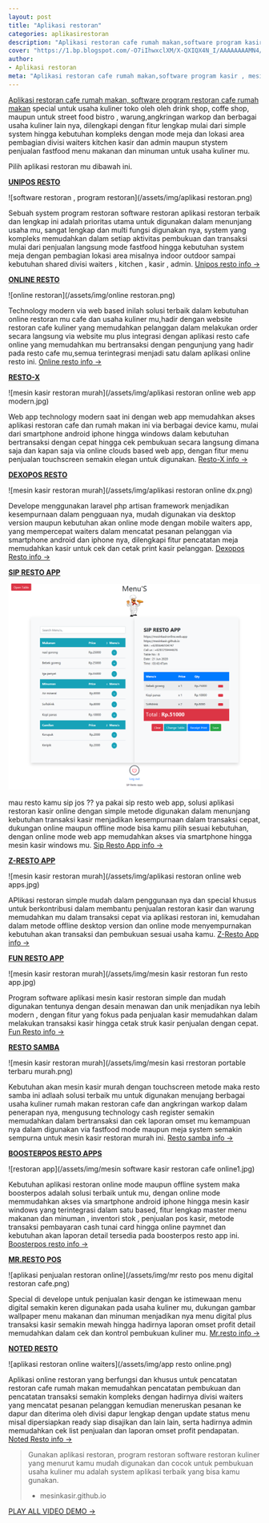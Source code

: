 ```yaml
---
layout: post
title: "Aplikasi restoran"
categories: aplikasirestoran
description: "Aplikasi restoran cafe rumah makan,software program kasir , mesin kasir restoran"
cover: "https://1.bp.blogspot.com/-O7iIhwxclXM/X-QXIQX4N_I/AAAAAAAAMN4/Yl7SUBw85OA4Fk1EyFd3IW7D3ATcmcNAwCLcBGAsYHQ/s1000/aplikasi%2Bkantor%2Bfaktur%2Bpenjualan.jpg"
author:
- Aplikasi restoran
meta: "Aplikasi restoran cafe rumah makan,software program kasir , mesin kasir restoran"
---
```

[Aplikasi restoran cafe rumah makan, software program restoran cafe rumah makan](/aplikasirestoran/2020/04/01/resto.html) special untuk usaha kuliner toko oleh oleh drink shop, coffe shop, maupun untuk street food bistro , warung,angkringan warkop dan berbagai usaha kuliner lain nya, dilengkapi dengan fitur lengkap mulai dari simple system hingga kebutuhan kompleks dengan mode meja dan lokasi area pembagian divisi waiters kitchen kasir dan admin maupun stystem penjualan fastfood menu makanan dan minuman untuk usaha kuliner mu.

Pilih aplikasi restoran mu dibawah ini.

**[UNIPOS RESTO](/aplikasirestoran/2020/04/01/resto.html)**

 ![software restoran , program restoran](/assets/img/aplikasi restoran.png)

Sebuah system program restoran software restoran aplikasi restoran terbaik dan lengkap ini adalah prioritas utama untuk digunakan dalam menunjang usaha mu, sangat lengkap dan multi fungsi digunakan nya, system yang kompleks memudahkan dalam setiap aktivitas pembukuan dan transaksi mulai dari penjualan langsung mode fastfood hingga kebutuhan system meja dengan pembagian lokasi area misalnya indoor outdoor sampai kebutuhan shared divisi waiters , kitchen , kasir , admin. 
[Unipos resto info →](/aplikasirestoran/2020/03/28/uni.html)


**[ONLINE RESTO](/aplikasirestoran/2020/04/01/resto.html)**

 ![online restoran](/assets/img/online restoran.png)

Technology modern via web based inilah solusi terbaik dalam kebutuhan online restoran mu cafe dan usaha kuliner mu,hadir dengan website restoran cafe kuliner yang memudahkan pelanggan dalam melakukan order secara langsung via website mu plus integrasi dengan aplikasi resto cafe online yang memudahkan mu bertransaksi dengan pengunjung yang hadir pada resto cafe mu,semua terintegrasi menjadi satu dalam aplikasi online resto ini. [Online resto info →](/aplikasirestoran/2020/03/28/onlineresto.html)


**[RESTO-X](/aplikasirestoran/2020/04/01/resto.html)**

 ![mesin kasir restoran murah](/assets/img/aplikasi restoran online web app modern.jpg)

Web app technology modern saat ini dengan web app memudahkan akses aplikasi restoran cafe dan rumah makan ini via berbagai device kamu, mulai dari smartphone android iphone hingga windows dalam kebutuhan bertransaksi dengan cepat hingga cek pembukuan secara langsung dimana saja dan kapan saja via online clouds based web app, dengan fitur menu penjualan touchscreen semakin elegan untuk digunakan.
[Resto-X info →](/aplikasirestoran/2020/07/05/restox.html)



**[DEXOPOS RESTO](/aplikasirestoran/2020/04/01/resto.html)**

 ![mesin kasir restoran murah](/assets/img/aplikasi restoran online dx.png)

Develope menggunakan laravel php artisan framework menjadikan kesempurnaan dalam pengguaan nya, mudah digunakan via desktop version maupun kebutuhan akan online mode dengan mobile waiters app, yang mempercepat waiters dalam mencatat pesanan pelanggan via smartphone android dan iphone nya, dilengkapi fitur pencatatan meja memudahkan kasir untuk cek dan cetak print kasir pelanggan.
[Dexopos Resto info →](/aplikasirestoran/2020/06/10/dx-resto.html)



**[SIP RESTO APP](/aplikasirestoran/2020/04/01/resto.html)**

 ![mesin kasir restoran murah](/assets/img/sale.png)

mau resto kamu sip jos ?? ya pakai sip resto web app, solusi aplikasi restoran kasir online dengan simple metode digunakan dalam menunjang kebutuhan transaksi kasir menjadikan kesempurnaan dalam transaksi cepat, dukungan online maupun offline mode bisa kamu pilih sesuai kebutuhan, dengan online mode web app memudahkan akses via smartphone hingga mesin kasir windows mu.
[Sip Resto App info →](/aplikasirestoran/2020/06/03/sipresto.html/)



**[Z-RESTO APP](/aplikasirestoran/2020/04/01/resto.html)**

 ![mesin kasir restoran murah](/assets/img/aplikasi restoran online web apps.jpg)

APlikasi restoran simple mudah dalam penggunaan nya dan special khusus untuk berkontribusi dalam membantu penjualan restoran kasir dan warung memudahkan mu dalam transaksi cepat via aplikasi restoran ini, kemudahan dalam metode offline desktop version dan online mode menyempurnakan kebutuhan akan transaksi dan pembukuan sesuai usaha kamu.
[Z-Resto App info →](/aplikasirestoran/2020/06/03/zresto)



**[FUN RESTO APP](/aplikasirestoran/2020/04/01/resto.html)**

 ![mesin kasir restoran murah](/assets/img/mesin kasir restoran fun resto app.jpg)

Program software aplikasi mesin kasir restoran simple dan mudah digunakan tentunya dengan desain menawan dan unik menjadikan nya lebih modern , dengan fitur yang fokus pada penjualan kasir memudahkan dalam melakukan transaksi kasir hingga cetak struk kasir penjualan dengan cepat.
[Fun Resto info →](/aplikasirestoran/2020/06/03/funrestoapp.html)




**[RESTO SAMBA](/aplikasirestoran/2020/04/01/resto.html)**

 ![mesin kasir restoran murah](/assets/img/mesin kasi rrestoran portable terbaru murah.png)

Kebutuhan akan mesin kasir murah dengan touchscreen metode maka resto samba ini adlaah solusi terbaik mu untuk digunakan menujang berbagai usaha kuliner rumah makan restoran cafe dan angkringan warkop dalam penerapan nya, mengusung technology cash register semakin memudahkan dalam bertransaksi dan cek laporan omset mu kemampuan nya dalam digunakan via fastfood mode maupun meja system semakin sempurna untuk mesin kasir restoran murah ini.
[Resto samba info →](/aplikasirestoran/2020/03/28/restosam.html)

**[BOOSTERPOS RESTO APPS](/aplikasirestoran/2020/04/01/resto.html)**

 ![restoran app](/assets/img/mesin software kasir restoran cafe online1.jpg)

Kebutuhan aplikasi restoran online mode maupun offline system maka boosterpos adalah solusi terbaik untuk mu, dengan online mode memmudahkan akses via smartphone android iphone hingga mesin kasir windows yang terintegrasi dalam satu based, fitur lengkap master menu makanan dan minuman , inventori stok , penjualan pos kasir, metode transaksi pembayaran cash tunai card hingga online paymnet dan kebutuhan akan laporan detail tersedia pada boosterpos resto app ini.
[Boosterpos resto info →](/aplikasirestoran/2020/03/28/boostresto.html)

**[MR.RESTO POS](/aplikasirestoran/2020/04/01/resto.html)**

 ![aplikasi penjualan restoran online](/assets/img/mr resto pos menu digital restoran cafe.png)

Special di develope untuk penjualan kasir dengan ke istimewaan menu digital semakin keren digunakan pada usaha kuliner mu, dukungan gambar wallpaper menu makanan dan minuman menjadikan nya menu digital plus transaksi kasir semakin mewah hingga hadirnya laporan omset profit detail memudahkan dalam cek dan kontrol pembukuan kuliner mu.
[Mr.resto info →](/aplikasirestoran/2020/03/28/mresto.html)

**[NOTED RESTO](/aplikasirestoran/2020/04/01/resto.html)**

 ![aplikasi restoran online waiters](/assets/img/app resto online.png)

Aplikasi online restoran yang berfungsi dan khusus untuk pencatatan restoran cafe rumah makan memudahkan pencatatan pembukuan dan pencatatan transaksi semakin kompleks dengan hadirnya divisi waiters yang mencatat pesanan pelanggan kemudian meneruskan pesanan ke dapur dan diterima oleh divisi dapur lengkap dengan update status menu misal dipersiapkan ready siap disajikan dan lain lain, serta hadirnya admin memudahkan cek list penjualan dan laporan omset profit pendapatan. [Noted Resto info →](/aplikasirestoran/2020/03/28/noted.html)


> Gunakan aplikasi restoran, program restoran software restoran kuliner yang menurut kamu mudah digunakan dan cocok untuk pembukuan usaha kuliner mu adalah system aplikasi terbaik yang bisa kamu gunakan.
> - mesinkasir.github.io


[PLAY ALL VIDEO DEMO →](https://mesinkasir.github.io/softwarerestoran.html)
